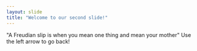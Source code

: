 ```yaml
---
layout: slide
title: "Welcome to our second slide!"
---
```

"A Freudian slip is when you mean one thing and mean your mother"
Use the left arrow to go back!
